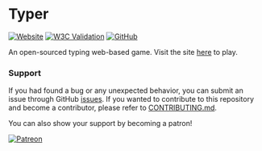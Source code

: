 
# Typer

[![Website](https://img.shields.io/website?url=https%3A%2F%2Ftyper.eidoriantan.tk)][homepage]
[![W3C Validation](https://img.shields.io/w3c-validation/html?targetUrl=https%3A%2F%2Ftyper.eidoriantan.tk)][homepage]
[![GitHub](https://img.shields.io/github/license/eidoriantan/typer)](https://github.com/eidoriantan/typer/blob/master/LICENSE.txt)

An open-sourced typing web-based game. Visit the site [here][homepage] to play.

### Support
If you had found a bug or any unexpected behavior, you can submit an issue
through GitHub
[issues](https://github.com/eidoriantan/typer/issues). If you wanted to
contribute to this repository and become a contributor, please refer to
[CONTRIBUTING.md](https://github.com/eidoriantan/typer/blob/master/CONTRIBUTING.md).

You can also show your support by becoming a patron!

[![Patreon](https://c5.patreon.com/external/logo/become_a_patron_button.png)](https://www.patreon.com/eidoriantan)

[homepage]: https://typer.eidoriantan.tk
